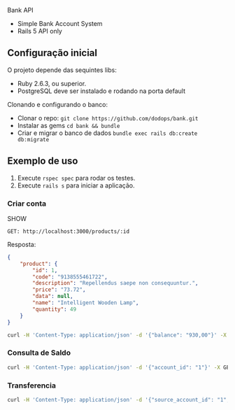 Bank API

* Simple Bank Account System
* Rails 5 API only

## Configuração inicial

O projeto depende das sequintes libs:

* Ruby 2.6.3, ou superior.
* PostgreSQL deve ser instalado e rodando na porta default

Clonando e configurando o banco:

* Clonar o repo: `git clone https://github.com/dodops/bank.git`
* Instalar as gems `cd bank && bundle`
* Criar e migrar o banco de dados `bundle exec rails db:create db:migrate`

## Exemplo de uso

1. Execute `rspec spec` para rodar os testes.
2. Execute `rails s` para iniciar a aplicação. 

### Criar conta
SHOW

```code
GET: http://localhost:3000/products/:id
```

Resposta:

```JSON
{
    "product": {
        "id": 1,
        "code": "9138555461722",
        "description": "Repellendus saepe non consequuntur.",
        "price": "73.72",
        "data": null,
        "name": "Intelligent Wooden Lamp",
        "quantity": 49
    }
}
```

```bash
curl -H 'Content-Type: application/json' -d '{"balance": "930,00"}' -X POST 'http://localhost:3000/accounts'
```

### Consulta de Saldo
```bash
curl -H 'Content-Type: application/json' -d '{"account_id": "1"}' -X GET 'http://localhost:3000/accounts/balance'
```

### Transferencia
```bash
curl -H 'Content-Type: application/json' -d '{"source_account_id": "1", "destination_account_id": "2", "amount": "450,00"}' -X POST 'http://localhost:3000/accounts/transfer'
```

